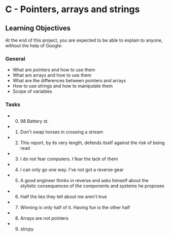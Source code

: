 # C - Pointers, arrays and strings
## Learning Objectives
At the end of this project, you are expected to be able to explain to anyone, without the help of Google:

### General
* What are pointers and how to use them
* What are arrays and how to use them
* What are the differences between pointers and arrays
* How to use strings and how to manipulate them
* Scope of variables

### Tasks
* 0. 98 Battery st.
* 1. Don't swap horses in crossing a stream
* 2. This report, by its very length, defends itself against the risk of being read
* 3. I do not fear computers. I fear the lack of them
* 4. I can only go one way. I've not got a reverse gear
* 5. A good engineer thinks in reverse and asks himself about the stylistic consequences of the components and systems he proposes
* 6. Half the lies they tell about me aren't true
* 7. Winning is only half of it. Having fun is the other half
* 8. Arrays are not pointers
* 9. strcpy
